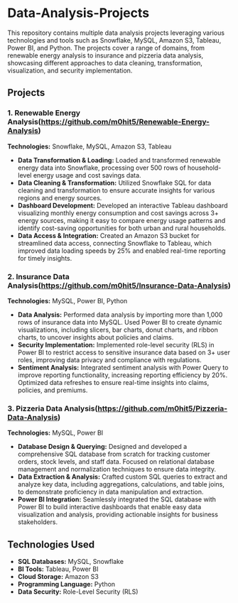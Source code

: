 # Data-Analysis-Projects

This repository contains multiple data analysis projects leveraging various technologies and tools such as Snowflake, MySQL, Amazon S3, Tableau, Power BI, and Python. The projects cover a range of domains, from renewable energy analysis to insurance and pizzeria data analysis, showcasing different approaches to data cleaning, transformation, visualization, and security implementation.

## Projects

### 1. Renewable Energy Analysis(https://github.com/m0hit5/Renewable-Energy-Analysis)
**Technologies:** Snowflake, MySQL, Amazon S3, Tableau

- **Data Transformation & Loading:** Loaded and transformed renewable energy data into Snowflake, processing over 500 rows of household-level energy usage and cost savings data. 
- **Data Cleaning & Transformation:** Utilized Snowflake SQL for data cleaning and transformation to ensure accurate insights for various regions and energy sources.
- **Dashboard Development:** Developed an interactive Tableau dashboard visualizing monthly energy consumption and cost savings across 3+ energy sources, making it easy to compare energy usage patterns and identify cost-saving opportunities for both urban and rural households.
- **Data Access & Integration:** Created an Amazon S3 bucket for streamlined data access, connecting Snowflake to Tableau, which improved data loading speeds by 25% and enabled real-time reporting for timely insights.

### 2. Insurance Data Analysis(https://github.com/m0hit5/Insurance-Data-Analysis)
**Technologies:** MySQL, Power BI, Python

- **Data Analysis:** Performed data analysis by importing more than 1,000 rows of insurance data into MySQL. Used Power BI to create dynamic visualizations, including slicers, bar charts, donut charts, and ribbon charts, to uncover insights about policies and claims.
- **Security Implementation:** Implemented role-level security (RLS) in Power BI to restrict access to sensitive insurance data based on 3+ user roles, improving data privacy and compliance with regulations.
- **Sentiment Analysis:** Integrated sentiment analysis with Power Query to improve reporting functionality, increasing reporting efficiency by 20%. Optimized data refreshes to ensure real-time insights into claims, policies, and premiums.

### 3. Pizzeria Data Analysis(https://github.com/m0hit5/Pizzeria-Data-Analysis)
**Technologies:** MySQL, Power BI

- **Database Design & Querying:** Designed and developed a comprehensive SQL database from scratch for tracking customer orders, stock levels, and staff data. Focused on relational database management and normalization techniques to ensure data integrity.
- **Data Extraction & Analysis:** Crafted custom SQL queries to extract and analyze key data, including aggregations, calculations, and table joins, to demonstrate proficiency in data manipulation and extraction.
- **Power BI Integration:** Seamlessly integrated the SQL database with Power BI to build interactive dashboards that enable easy data visualization and analysis, providing actionable insights for business stakeholders.

## Technologies Used

- **SQL Databases:** MySQL, Snowflake
- **BI Tools:** Tableau, Power BI
- **Cloud Storage:** Amazon S3
- **Programming Language:** Python
- **Data Security:** Role-Level Security (RLS)
